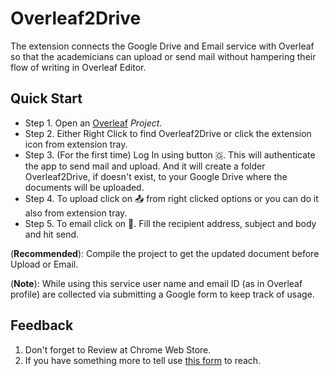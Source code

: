 # Overleaf2Drive
The extension connects the Google Drive and Email service with Overleaf so that the academicians can upload or send mail without hampering their flow of writing in Overleaf Editor.

## Quick Start

- Step 1. Open an [Overleaf](https://overleaf.com) _Project_.
- Step 2. Either Right Click to find Overleaf2Drive or click the extension icon from extension tray.
- Step 3. (For the first time) Log In using button 🇬. This will authenticate the app to send mail and upload. And it will create a folder Overleaf2Drive, if doesn't exist, to your Google Drive where the documents will be uploaded.
- Step 4. To upload click on 📤 from right clicked options or you can do it also from extension tray.
- Step 5. To email click on 📧. Fill the recipient address, subject and body and hit send.
  
(__Recommended__): Compile the project to get the updated document before Upload or Email.

(__Note__): While using this service user name and email ID (as in Overleaf profile) are collected via submitting a Google form to keep track of usage.

## Feedback
 1. Don't forget to Review at Chrome Web Store.
 2. If you have something more to tell use [this form](https://forms.gle/RHqRehZT7jLCk3Rr7) to reach.
